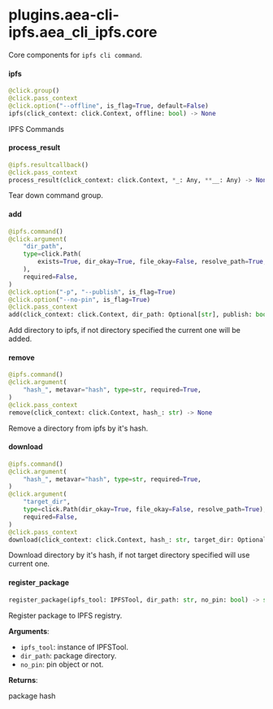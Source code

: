 <a name="plugins.aea-cli-ipfs.aea_cli_ipfs.core"></a>
# plugins.aea-cli-ipfs.aea`_`cli`_`ipfs.core

Core components for `ipfs cli command`.

<a name="plugins.aea-cli-ipfs.aea_cli_ipfs.core.ipfs"></a>
#### ipfs

```python
@click.group()
@click.pass_context
@click.option("--offline", is_flag=True, default=False)
ipfs(click_context: click.Context, offline: bool) -> None
```

IPFS Commands

<a name="plugins.aea-cli-ipfs.aea_cli_ipfs.core.process_result"></a>
#### process`_`result

```python
@ipfs.resultcallback()
@click.pass_context
process_result(click_context: click.Context, *_: Any, **__: Any) -> None
```

Tear down command group.

<a name="plugins.aea-cli-ipfs.aea_cli_ipfs.core.add"></a>
#### add

```python
@ipfs.command()
@click.argument(
    "dir_path",
    type=click.Path(
        exists=True, dir_okay=True, file_okay=False, resolve_path=True, readable=True
    ),
    required=False,
)
@click.option("-p", "--publish", is_flag=True)
@click.option("--no-pin", is_flag=True)
@click.pass_context
add(click_context: click.Context, dir_path: Optional[str], publish: bool = False, no_pin: bool = False) -> None
```

Add directory to ipfs, if not directory specified the current one will be added.

<a name="plugins.aea-cli-ipfs.aea_cli_ipfs.core.remove"></a>
#### remove

```python
@ipfs.command()
@click.argument(
    "hash_", metavar="hash", type=str, required=True,
)
@click.pass_context
remove(click_context: click.Context, hash_: str) -> None
```

Remove a directory from ipfs by it's hash.

<a name="plugins.aea-cli-ipfs.aea_cli_ipfs.core.download"></a>
#### download

```python
@ipfs.command()
@click.argument(
    "hash_", metavar="hash", type=str, required=True,
)
@click.argument(
    "target_dir",
    type=click.Path(dir_okay=True, file_okay=False, resolve_path=True),
    required=False,
)
@click.pass_context
download(click_context: click.Context, hash_: str, target_dir: Optional[str]) -> None
```

Download directory by it's hash, if not target directory specified will use current one.

<a name="plugins.aea-cli-ipfs.aea_cli_ipfs.core.register_package"></a>
#### register`_`package

```python
register_package(ipfs_tool: IPFSTool, dir_path: str, no_pin: bool) -> str
```

Register package to IPFS registry.

**Arguments**:

- `ipfs_tool`: instance of IPFSTool.
- `dir_path`: package directory.
- `no_pin`: pin object or not.

**Returns**:

package hash

